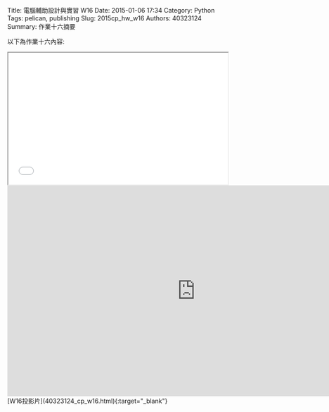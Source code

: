 Title: 電腦輔助設計與實習  W16
Date: 2015-01-06 17:34
Category: Python
Tags: pelican, publishing
Slug: 2015cp_hw_w16
Authors: 40323124
Summary: 作業十六摘要

以下為作業十六內容:

<iframe src="40323124_cp_w16.html" width="500" height="300"></iframe>
<iframe width="854" height="480" src="https://www.youtube.com/embed/9oYtIg3CvYA" frameborder="0" allowfullscreen></iframe>
[W16投影片](40323124_cp_w16.html){:target="_blank"}




